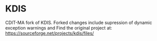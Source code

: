 # KDIS
CDIT-MA fork of KDIS.
Forked changes include supression of dynamic exception warnings and 
Find the original project at: https://sourceforge.net/projects/kdis/files/
